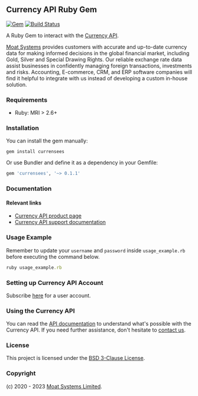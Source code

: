 ## Currency API Ruby Gem

[![Gem](https://img.shields.io/gem/v/currensees)](https://rubygems.org/gems/currensees)
[![Build Status](https://github.com/moatsystems/currensees-rb/actions/workflows/ci.yml/badge.svg)](https://github.com/moatsystems/currensees-rb/actions/workflows/ci.yml)

A Ruby Gem to interact with the [Currency API](https://moatsystems.com/currency-api/).

[Moat Systems](https://moatsystems.com) provides customers with accurate and up-to-date currency data for making informed decisions in the global financial market, including Gold, Silver and Special Drawing Rights. Our reliable exchange rate data assist businesses in confidently managing foreign transactions, investments and risks. Accounting, E-commerce, CRM, and ERP software companies will find it helpful to integrate with us instead of developing a custom in-house solution.

### Requirements

- Ruby: MRI > 2.6+

### Installation

You can install the gem manually:

```shell
gem install currensees
```

Or use Bundler and define it as a dependency in your Gemfile:

```ruby
gem 'currensees', '~> 0.1.1'
```

### Documentation

#### Relevant links

- [Currency API product page](https://moatsystems.com/currency-api/)
- [Currency API support documentation](https://docs.currensees.com/)

### Usage Example

Remember to update your `username` and `password` inside `usage_example.rb` before executing the command below.

```ruby
ruby usage_example.rb
```

### Setting up Currency API Account

Subscribe [here](https://moatsystems.com/currency-api/) for a user account.

### Using the Currency API

You can read the [API documentation](https://docs.currensees.com/) to understand what's possible with the Currency API. If you need further assistance, don't hesitate to [contact us](https://moatsystems.com/contact/).

### License

This project is licensed under the [BSD 3-Clause License](./LICENSE).

### Copyright

(c) 2020 - 2023 [Moat Systems Limited](https://moatsystems.com).